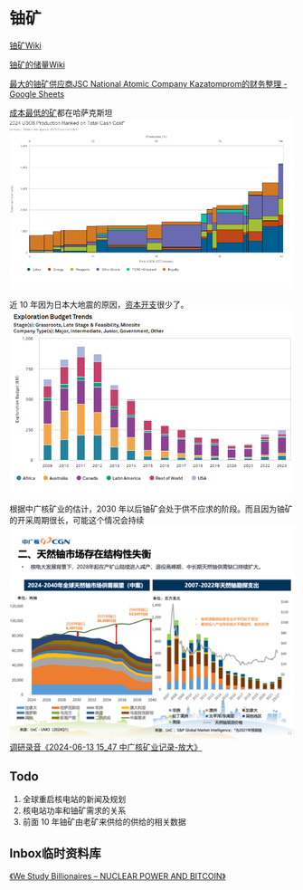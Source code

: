 # 铀矿
[铀矿Wiki](https://zh.wikipedia.org/zh-cn/%E9%88%BE)

[铀矿的储量Wiki](https://zh.wikipedia.org/wiki/%E5%90%84%E5%9B%BD%E9%93%80%E5%82%A8%E5%A4%87%E9%87%8F%E5%88%97%E8%A1%A8)

[最大的铀矿供应商JSC National Atomic Company Kazatomprom的财务整理 -Google Sheets](https://docs.google.com/spreadsheets/d/1QZiK500M5earggfEJD5rqAxNBIBfMQ00RZt0DwpX97U/edit?usp=sharing)

[成本最低的矿](https://docs.google.com/spreadsheets/d/1QZiK500M5earggfEJD5rqAxNBIBfMQ00RZt0DwpX97U/edit?gid=1693205601#gid=1693205601&range=A11:U11)都在哈萨克斯坦![U308现金成本](U308cashcost.png)

近 10 年因为日本大地震的原因，[资本开支](https://docs.google.com/spreadsheets/d/1QZiK500M5earggfEJD5rqAxNBIBfMQ00RZt0DwpX97U/edit?gid=630386563#gid=630386563&range=A9:P9)很少了。![ExplorationBudger](ExplorationBudget.png)

根据中广核矿业的估计，2030 年以后铀矿会处于供不应求的阶段。而且因为铀矿的开采周期很长，可能这个情况会持续 ![UxC](中广核矿业2024年投资者演示材料-11-0.png)
[调研录音《2024-06-13 15_47 中广核矿业记录-放大》](https://tingwu.aliyun.com/doc/transcripts/dej8nbxovoerqpog?sl=1#)

## Todo
1. 全球重启核电站的新闻及规划
2. 核电站功率和铀矿需求的关系
3. 前面 10 年铀矿由老矿来供给的供给的相关数据

## Inbox临时资料库
[《We Study Billionaires – NUCLEAR POWER AND BITCOIN》](https://tongyi.aliyun.com/efficiency/doc/transcripts/wg57n33kkoo5nkr3?sl=1&source=1#)

